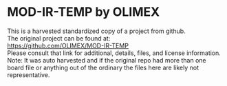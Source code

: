 
# MOD-IR-TEMP by OLIMEX  
This is a harvested standardized copy of a project from github.  
The original project can be found at:  
https://github.com/OLIMEX/MOD-IR-TEMP  
Please consult that link for additional, details, files, and license information.  
Note: It was auto harvested and if the original repo had more than one board file or anything out of the ordinary the files here are likely not representative.  
    